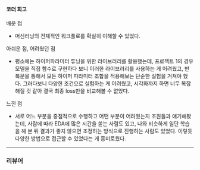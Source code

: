 #### 코더 회고
배운 점
- 머신러닝의 전체적인 워크플로를 확실히 이해할 수 있었다.

아쉬운 점, 어려웠던 점
- 평소에는 하이퍼파라미터 튜닝을 위한 라이브러리를 활용했는데, 프로젝트 1의 경우 모델을 직접 함수로 구현하다 보니 이러한 라이브러리를 사용하는 게 어려웠고, 반복문을 통해서 모든 하이퍼 파라미터 조합을 적용해보는 단순한 실험을 거쳐야 했다.
  그러다보니 다양한 조건으로 실험하는 게 어려웠고, 시각화까지 하면 너무 복잡해질 것 같아 결국 최종 loss만을 비교해볼 수 없었다.

느낀 점
- 서로 어느 부분을 중점적으로 수행하고 어떤 부분이 어려웠는지 조원들과 얘기해봤는데, 사람에 따라 EDA에 많은 시간을 쏟는 사람도 있고, 나와 비슷하게 일단 학습을 해 본 뒤 결과가 좋지 않으면 조정하는 방식으로 진행하는 사람도 있었다. 이렇듯 다양한 방법으로 접근할 수 있었다는 게 흥미로웠다.
---
### 리뷰어
